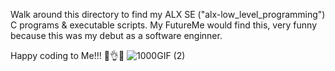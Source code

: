 Walk around this directory to find my ALX SE ("alx-low\_level\_programming") C programs & executable scripts.
My FutureMe would find this, very funny because this was my debut as a software enginner.

Happy coding to Me!!!
💯👌💕
![1000GIF (2)](https://user-images.githubusercontent.com/117805548/206860874-832c22f6-019a-4230-933d-9b30a40ea749.gif)
